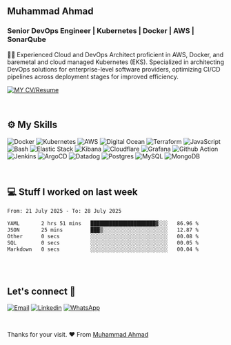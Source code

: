 ## Muhammad Ahmad
### Senior DevOps Engineer | Kubernetes | Docker | AWS | SonarQube 

✍🏼 Experienced Cloud and DevOps Architect proficient in AWS, Docker, and baremetal and cloud managed Kubernetes (EKS). Specialized in architecting DevOps solutions for enterprise-level software providers, optimizing CI/CD pipelines across deployment stages for improved efficiency.

[![MY CV/Resume](https://img.shields.io/badge/⬇%20My%20CV%2FResume-8A2BE2?style=for-the-badge&logo=download&logoColor=white)](https://raw.githubusercontent.com/Muhammad-Ahmad09/Muhammad-Ahmad09/main/media/Muhammad%20Ahmad%20Resume.pdf)


<br />

## ⚙️ My Skills 
![Docker](https://img.shields.io/badge/Docker-2CA5E0?style=for-the-badge&logo=docker&logoColor=white)
![Kubernetes](https://img.shields.io/badge/kubernetes-326ce5.svg?&style=for-the-badge&logo=kubernetes&logoColor=white)
![AWS](https://img.shields.io/badge/Amazon_AWS-FF9900?style=for-the-badge&logo=amazonaws&logoColor=white)
![Digital Ocean](https://img.shields.io/badge/Digital_Ocean-0080FF?style=for-the-badge&logo=DigitalOcean&logoColor=white)
![Terraform](https://img.shields.io/badge/Terraform-7B42BC?style=for-the-badge&logo=terraform&logoColor=white)
![JavaScript](https://img.shields.io/badge/JavaScript-323330?style=for-the-badge&logo=javascript&logoColor=F7DF1E)
![Bash](https://img.shields.io/badge/Shell_Script-121011?style=for-the-badge&logo=gnu-bash&logoColor=white)
![Elastic Stack](https://img.shields.io/badge/elastic%20cloud-005571?style=for-the-badge&logo=elasticcloud&logoColor=white)
![Kibana](https://img.shields.io/badge/Kibana-005571?style=for-the-badge&logo=Kibana&logoColor=white)
![Cloudflare](https://img.shields.io/badge/Cloudflare-F38020?style=for-the-badge&logo=Cloudflare&logoColor=white)
![Grafana](https://img.shields.io/badge/Grafana-F2F4F9?style=for-the-badge&logo=grafana&logoColor=orange&labelColor=F2F4F9)
![Github Action](https://img.shields.io/badge/Github%20Actions-282a2e?style=for-the-badge&logo=githubactions&logoColor=367cfe)
![Jenkins](https://img.shields.io/badge/Jenkins-D24939?style=for-the-badge&logo=Jenkins&logoColor=white)
![ArgoCD](https://img.shields.io/badge/Argo%20CD-1e0b3e?style=for-the-badge&logo=argo&logoColor=#d16044)
![Datadog](https://img.shields.io/badge/datadog-%23632CA6.svg?style=for-the-badge&logo=datadog&logoColor=white)
![Postgres](https://img.shields.io/badge/postgres-%23316192.svg?style=for-the-badge&logo=postgresql&logoColor=white)
![MySQL](https://img.shields.io/badge/mysql-%2300f.svg?style=for-the-badge&logo=mysql&logoColor=white)
![MongoDB](https://img.shields.io/badge/MongoDB-%234ea94b.svg?style=for-the-badge&logo=mongodb&logoColor=white)


<br />

## 💻 Stuff I worked on last week

<!--START_SECTION:waka-->

```txt
From: 21 July 2025 - To: 28 July 2025

YAML       2 hrs 51 mins   █████████████████████▓░░░   86.96 %
JSON       25 mins         ███▒░░░░░░░░░░░░░░░░░░░░░   12.87 %
Other      0 secs          ░░░░░░░░░░░░░░░░░░░░░░░░░   00.08 %
SQL        0 secs          ░░░░░░░░░░░░░░░░░░░░░░░░░   00.05 %
Markdown   0 secs          ░░░░░░░░░░░░░░░░░░░░░░░░░   00.04 %
```

<!--END_SECTION:waka-->

<br />

<br />

## Let's connect  💬
[![Email](https://img.shields.io/badge/mail%20ME-D14836?style=for-the-badge&logo=gmail&logoColor=white)](mailto:chahmad09@gmail.com)
[![Linkedin](https://img.shields.io/badge/linkedin-%231DA1F2.svg?style=for-the-badge&logo=linkedin&logoColor=white)](https://www.linkedin.com/in/muhammad-ahmad-7378321b7/)
[![WhatsApp](https://img.shields.io/badge/whatsapp-4B7F1.svg?style=for-the-badge&logo=whatsapp&logoColor=white)](https://wa.me/+923044507039)

<br>

Thanks for your visit. ❤️ From [Muhammad Ahmad](https://github.com/Muhammad-Ahmad09)


